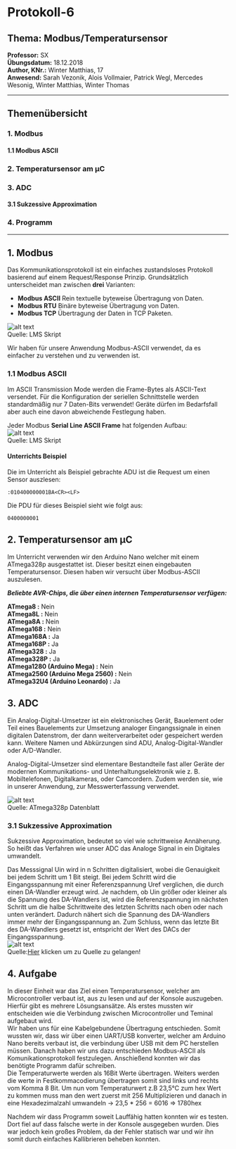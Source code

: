 # Protokoll-6
## Thema: Modbus/Temperatursensor
**Professor:** SX  
**Übungsdatum:** 18.12.2018  
**Author, KNr.:** Winter Matthias, 17  
**Anwesend:** Sarah Vezonik, Alois Vollmaier, Patrick Wegl, Mercedes Wesonig, Winter Matthias, Winter Thomas  

---

## Themenübersicht 
### 1. Modbus
#### 1.1 Modbus ASCII
### 2. Temperatursensor am µC
### 3. ADC
#### 3.1 Sukzessive Approximation
### 4. Programm


--- 

## 1. Modbus 
Das Kommunikationsprotokoll ist ein einfaches zustandsloses Protokoll basierend auf einem Request/Response Prinzip. Grundsätzlich unterscheidet man zwischen **drei** Varianten:   
  
  
* **Modbus ASCII** Rein textuelle byteweise Übertragung von Daten.  
* **Modbus RTU** Binäre byteweise Übertragung von Daten.  
* **Modbus TCP** Übertragung der Daten in TCP Paketen.   

 ![alt text](https://github.com/winmam14/Protokoll-5/blob/master/modbus_general_modbus_frame_png.png)  
 Quelle: LMS Skript  
   
   Wir haben für unsere Anwendung Modbus-ASCII verwendet, da es einfacher zu verstehen und zu verwenden ist.

### 1.1 Modbus ASCII
Im ASCII Transmission Mode werden die Frame-Bytes als ASCII-Text versendet. Für die Konfiguration der seriellen Schnittstelle werden standardmäßig nur 7 Daten-Bits verwendet! Geräte dürfen im Bedarfsfall aber auch eine davon abweichende Festlegung haben.   

Jeder Modbus **Serial Line ASCII Frame** hat folgenden Aufbau:  
 ![alt text](https://github.com/winmam14/Protokoll-5/blob/master/modbus_serial_ascii_frame_png.png)  
 Quelle: LMS Skript
 
 #### Unterrichts Beispiel
 
 Die im Unterricht als Beispiel gebrachte ADU ist die Request um einen Sensor auszlesen:  
 ``` 
 :010400000001BA<CR><LF>
 ```  
Die PDU für dieses Beispiel sieht wie folgt aus:  
 ``` 
 0400000001
 ```     

## 2. Temperatursensor am µC
  
  Im Unterricht verwenden wir den Arduino Nano welcher mit einem ATmega328p ausgestattet ist. Dieser besitzt einen eingebauten Temperatursensor. Diesen haben wir versucht über Modbus-ASCII auszulesen.
    
  ***Beliebte **AVR-Chips**, die über einen internen Temperatursensor verfügen:***

**ATmega8 :** Nein  
**ATmega8L :** Nein  
**ATmega8A :** Nein  
**ATmega168 :** Nein  
**ATmega168A :** Ja  
**ATmega168P :** Ja  
**ATmega328 :** Ja  
**ATmega328P :** Ja  
**ATmega1280 (Arduino Mega) :** Nein  
**ATmega2560 (Arduino Mega 2560) :** Nein  
**ATmega32U4 (Arduino Leonardo) :** Ja  

## 3. ADC
Ein Analog-Digital-Umsetzer ist ein elektronisches Gerät, Bauelement oder Teil eines Bauelements zur Umsetzung analoger Eingangssignale in einen digitalen Datenstrom, der dann weiterverarbeitet oder gespeichert werden kann. Weitere Namen und Abkürzungen sind ADU, Analog-Digital-Wandler oder A/D-Wandler.  
  
  Analog-Digital-Umsetzer sind elementare Bestandteile fast aller Geräte der modernen Kommunikations- und Unterhaltungselektronik wie z. B. Mobiltelefonen, Digitalkameras, oder Camcordern. Zudem werden sie, wie in unserer Anwendung, zur Messwerterfassung verwendet.  

![alt text](https://github.com/winmam14/Protokoll-6/blob/master/ADC.PNG?raw=true)   
Quelle: ATmega328p Datenblatt

### 3.1 Sukzessive Approximation
Sukzessive Approximation, bedeutet so viel wie schrittweise Annäherung. So heißt das Verfahren wie unser ADC das Analoge Signal in ein Digitales umwandelt.    

 Das Messsignal Uin wird in n Schritten digitalisiert, wobei die Genauigkeit bei jedem Schritt um 1 Bit steigt. Bei jedem Schritt wird die Eingangsspannung mit einer Referenzspannung Uref verglichen, die durch einen DA-Wandler erzeugt wird. Je nachdem, ob Uin größer oder kleiner als die Spannung des DA-Wandlers ist, wird die Referenzspannung im nächsten Schritt um die halbe Schrittweite des letzten Schritts nach oben oder nach unten verändert. Dadurch nähert sich die Spannung des DA-Wandlers immer mehr der Eingangsspannung an. Zum Schluss, wenn das letzte Bit des DA-Wandlers gesetzt ist, entspricht der Wert des DACs der Eingangsspannung.  
 ![alt text](https://github.com/winmam14/Protokoll-6/blob/master/adcsukap.png?raw=true)       
Quelle:[Hier](http://www.vias.org/mikroelektronik/adc_succapprox.html) klicken um zu Quelle zu gelangen!   
## 4. Aufgabe
  
  In dieser Einheit war das Ziel einen Temperatursensor, welcher am Microcontroller verbaut ist, aus zu lesen und auf der Konsole auszugeben. Hierfür gibt es mehrere Lösungsansätze. Als erstes mussten wir entscheiden wie die Verbindung zwischen Microcontroller und Teminal aufgebaut wird.  
  Wir haben uns für eine Kabelgebundene Übertragung entschieden. Somit wussten wir, dass wir über einen UART/USB konverter, welcher am Arduino Nano bereits verbaut ist, die verbindung über USB mit dem PC herstellen müssen. Danach haben wir uns dazu entschieden Modbus-ASCII als Komunikationsprotokoll festzulegen. Anschießend konnten wir das benötigte Programm dafür schreiben.  
  Die Temperaturwerte werden als 16Bit Werte übertragen. Weiters werden die werte in Festkommacodierung übertragen somit sind links und rechts vom Komma 8 Bit. Um nun vom Temperaturwert z.B 23,5°C zum hex Wert zu kommen muss man den wert zuerst mit 256 Multiplizieren und danach in eine Hexadezimalzahl umwandeln -> 23,5 * 256 = 6016 => 1780hex  
    
   Nachdem wir dass Programm soweit Lauffähig hatten konnten wir es testen. Dort fiel auf dass falsche werte in der Konsole ausgegeben wurden. Dies war jedoch kein großes Problem, da der Fehler statisch war und wir ihn somit durch einfaches Kallibrieren beheben konnten.


